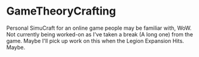 GameTheoryCrafting
==================


Personal SimuCraft for an online game people may be familiar with, WoW. Not currently being worked-on as I've taken a break (A long one) from the game. Maybe I'll pick up work on this when the Legion Expansion Hits. Maybe.
